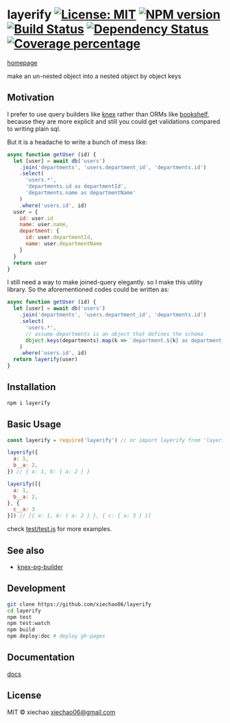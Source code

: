 # layerify [![License: MIT][license-mit-image]][license-mit] [![NPM version][npm-image]][npm-url] [![Build Status][travis-image]][travis-url] [![Dependency Status][daviddm-image]][daviddm-url] [![Coverage percentage][coveralls-image]][coveralls-url]
[homepage](https:///xiechao06.github.io/layerify)

make an un-nested object into a nested object by object keys

## Motivation

I prefer to use query builders like [knex](https://knexjs.org) rather than ORMs like [bookshelf](https://bookshelfjs.org/), because they are more explicit and
still you could get validations compared to writing plain sql.

But it is a headache to write a bunch of mess like:

```javascript
async function getUser (id) {
  let [user] = await db('users')
    .join('departments', 'users.department_id', 'departments.id')
    .select(
      'users.*',
      'departments.id as departmentId',
      'departments.name as departmentName'
    )
    .where('users.id', id)
  user = {
    id: user.id
    name: user.name,
    department: {
      id: user.departmentId,
      name: user.departmentName
    }
  }
  return user
}
```

I still need a way to make joined-query elegantly. so I make this utility library. So the aforementioned codes could be written as:

```javascript
async function getUser (id) {
  let [user] = await db('users')
    .join('departments', 'users.department_id', 'departments.id')
    .select(
      'users.*',
      // assume departments is an object that defines the schema
      Object.keys(departments).map(k => `department.${k} as department__${k}`)
    )
    .where('users.id', id)
  return layerify(user)
}
```


## Installation

```bash
npm i layerify
```

## Basic Usage

```javascript
const layerify = require('layerify') // or import layerify from 'layerify'

layerify({
  a: 1,
  b__a: 2,
}) // { a: 1, b: { a: 2 } }

layerify([{
  a: 1,
  b__a: 2,
}, {
  c__a: 3
}]) // [{ a: 1, b: { a: 2 } }, { c: { a: 3 } }]

```

check [test/test.js](https://github.com/xiechao06/layerify/blob/master/test/test.js) for more examples.

## See also

* [knex-pg-builder](https://www.npmjs.com/package/knex-pg-builder)


## Development

```bash
git clone https://github.com/xiechao06/layerify
cd layerify
npm test
npm test:watch
npm build
npm deploy:doc # deploy gh-pages
```

## Documentation

[docs](https:///xiechao06.github.io/layerify)

## License

MIT © xiechao <xiechao06@gmail.com>


[npm-image]: https://badge.fury.io/js/layerify.svg
[npm-url]: https://npmjs.org/package/layerify
[travis-image]: https://travis-ci.org/xiechao06/layerify.svg?branch=master
[travis-url]: https://travis-ci.org/xiechao06/layerify
[daviddm-image]: https://david-dm.org/xiechao06/layerify.svg?theme=shields.io
[daviddm-url]: https://david-dm.org/xiechao06/layerify
[coveralls-image]: https://coveralls.io/repos/xiechao06/layerify/badge.svg
[coveralls-url]: https://coveralls.io/r/xiechao06/layerify
[license-mit-image]: https://img.shields.io/badge/License-MIT-yellow.svg
[license-mit]: https://opensource.org/licenses/MIT

